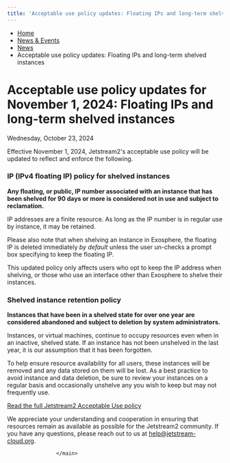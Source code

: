 ```yaml
---
title: 'Acceptable use policy updates: Floating IPs and long-term shelved instances: News: News &amp; Events: Jetstream2: Indiana University'
---
```


<main><div class="content-top"><div class="section breadcrumbs"><div class="row"><div class="layout"><ul><li><a href="../../index.html">Home</a></li><li><a href="../index.html">News &amp; Events</a></li><li><a href="/news-events/js2-news/index">News</a></li><li class="current">Acceptable use policy updates: Floating IPs and long-term shelved instances</li></ul></div></div></div></div><div id="main-content"><div class="collapsed bg-none section" id="content"><div class="row"><div class="layout"><div class="detail-meta"><h1 class="no-margin h2" itemprop="headline">Acceptable use policy updates for November 1, 2024: Floating IPs and long-term shelved instances </h1><p class="meta" content="2024-10-23" itemprop="datePublished">Wednesday, October 23, 2024</p></div><!-- /.detail-meta --><div class="text"><p>Effective November 1, 2024, Jetstream2's acceptable use policy will be updated to reflect and enforce the following.</p><h3 id="ip-ipv4-floating-ip-policies"><strong>IP (IPv4 floating IP) policy for shelved instances</strong></h3><p><strong> Any floating, or public, IP number associated with an instance that has been shelved for 90 days or more is considered not in use and subject to reclamation.</strong></p><p>IP addresses are a finite resource. As long as the IP number is in regular use by instance, it may be retained.&#160;</p><p><span>Please also note that when shelving an instance in Exosphere, the floating IP is deleted immediately <em>by default</em>&#160;unless&#160;the user un-checks a prompt box specifying to keep the floating IP. </span></p><p><span>This updated policy only affects users who opt to keep the IP address when shelving, or those who use an interface other than Exosphere to shelve their instances.</span><span>&#160;</span></p><h3><strong>Shelved instance retention policy</strong></h3><p><strong>Instances that have been in a shelved state for over one year are considered abandoned and subject to deletion by system administrators. </strong></p><p><span>Instances, or virtual machines, continue to occupy resources even when in an inactive, shelved state. If an instance has not been unshelved in the last year, it is our assumption that it has been forgotten. </span></p><p><span>To help ensure resource availability for all users, these instances will be removed&#160;and any data stored on them will be lost. As a best practice to avoid instance and data deletion, be sure to review your instances on a regular basis and occasionally unshelve any you wish to keep but may not frequently use.</span></p><p><a class="button" href="https://docs.jetstream-cloud.org/general/policies/" rel="noopener" target="_blank"><span>Read the full Jetstream2 Acceptable Use policy</span></a></p><p><span>We appreciate your understanding and cooperation in ensuring that resources remain as available as possible for the Jetstream2 community.&#160;If you have any questions, please reach out to us at&#160;<a class="external" href="mailto:help@jetstream-cloud.org">help@jetstream-cloud.org</a>.</span></p></div></div><!-- /.layout --></div></div></div>
                                
          
    
                    
        
    
            
                    </main>
